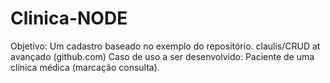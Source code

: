 # Clinica-NODE
Objetivo: Um cadastro baseado no exemplo do repositório. claulis/CRUD at avançado (github.com)  Caso de uso a ser desenvolvido: Paciente de uma clínica médica (marcação consulta). 
